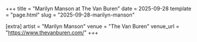 +++
title = "Marilyn Manson at The Van Buren"
date = 2025-09-28
template = "page.html"
slug = "2025-09-28-marilyn-manson"

[extra]
artist = "Marilyn Manson"
venue = "The Van Buren"
venue_url = "https://www.thevanburen.com/"
+++
